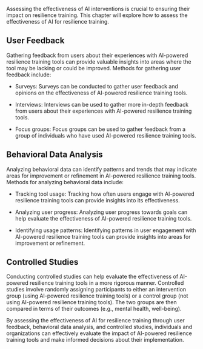 

Assessing the effectiveness of AI interventions is crucial to ensuring their impact on resilience training. This chapter will explore how to assess the effectiveness of AI for resilience training.

User Feedback
-------------

Gathering feedback from users about their experiences with AI-powered resilience training tools can provide valuable insights into areas where the tool may be lacking or could be improved. Methods for gathering user feedback include:

* Surveys: Surveys can be conducted to gather user feedback and opinions on the effectiveness of AI-powered resilience training tools.

* Interviews: Interviews can be used to gather more in-depth feedback from users about their experiences with AI-powered resilience training tools.

* Focus groups: Focus groups can be used to gather feedback from a group of individuals who have used AI-powered resilience training tools.

Behavioral Data Analysis
------------------------

Analyzing behavioral data can identify patterns and trends that may indicate areas for improvement or refinement in AI-powered resilience training tools. Methods for analyzing behavioral data include:

* Tracking tool usage: Tracking how often users engage with AI-powered resilience training tools can provide insights into its effectiveness.

* Analyzing user progress: Analyzing user progress towards goals can help evaluate the effectiveness of AI-powered resilience training tools.

* Identifying usage patterns: Identifying patterns in user engagement with AI-powered resilience training tools can provide insights into areas for improvement or refinement.

Controlled Studies
------------------

Conducting controlled studies can help evaluate the effectiveness of AI-powered resilience training tools in a more rigorous manner. Controlled studies involve randomly assigning participants to either an intervention group (using AI-powered resilience training tools) or a control group (not using AI-powered resilience training tools). The two groups are then compared in terms of their outcomes (e.g., mental health, well-being).

By assessing the effectiveness of AI for resilience training through user feedback, behavioral data analysis, and controlled studies, individuals and organizations can effectively evaluate the impact of AI-powered resilience training tools and make informed decisions about their implementation.
